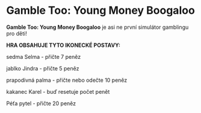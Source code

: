 # Gamble Too: Young Money Boogaloo

**Gamble Too: Young Money Boogaloo** je asi ne první simulátor gamblingu pro děti!
<br>

**HRA OBSAHUJE TYTO IKONECKÉ POSTAVY:**

sedma Selma - přičte 7 peněz

jablko Jindra - přičte 5 peněz

prapodivná palma - přičte nebo odečte 10 peněz

kakanec Karel - buď resetuje počet penět

Péťa pytel - přičte 20 peněz
